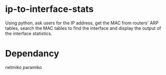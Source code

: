 # ip-to-interface-stats
Using python, ask users for the IP address, get the MAC from routers' ARP tables, search the MAC tables to find the interface and display the output of the interface statistics.

# Dependancy
netmiko
paramiko

